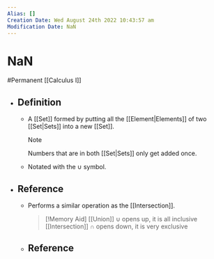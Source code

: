 ```yaml
---
Alias: []
Creation Date: Wed August 24th 2022 10:43:57 am 
Modification Date: NaN
---
```

# NaN
#Permanent [[Calculus I]]

- ## Definition
	- A [[Set]] formed by putting all the [[Element|Elements]] of two [[Set|Sets]] into a new [[Set]].
	  > [!Note]
	  > Numbers that are in both [[Set|Sets]] only get added once.
	- Notated with the $\cup$ symbol.
- ## Reference
	- Performs a similar operation as the [[Intersection]].
	  > [!Memory Aid]
	  > [[Union]] $\cup$ opens up, it is all inclusive
	  > [[Intersection]] $\cap$  opens down, it is very exclusive
	- ## Reference